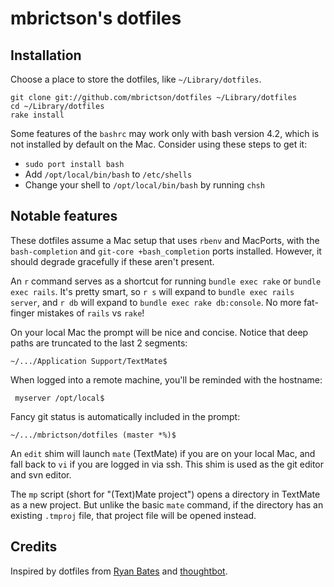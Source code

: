 # mbrictson's dotfiles

## Installation

Choose a place to store the dotfiles, like `~/Library/dotfiles`.

```
git clone git://github.com/mbrictson/dotfiles ~/Library/dotfiles
cd ~/Library/dotfiles
rake install
```

Some features of the `bashrc` may work only with bash version 4.2, which is not installed by default on the Mac. Consider using these steps to get it:

* `sudo port install bash`
* Add `/opt/local/bin/bash` to `/etc/shells`
* Change your shell to `/opt/local/bin/bash` by running `chsh`

## Notable features

These dotfiles assume a Mac setup that uses `rbenv` and MacPorts, with the `bash-completion` and `git-core +bash_completion` ports installed. However, it should degrade gracefully if these aren't present.

An `r` command serves as a shortcut for running `bundle exec rake` or `bundle exec rails`. It's pretty smart, so `r s` will expand to `bundle exec rails server`, and `r db` will expand to `bundle exec rake db:console`. No more fat-finger mistakes of `rails` vs `rake`!

On your local Mac the prompt will be nice and concise. Notice that deep paths are truncated to the last 2 segments:

    ~/.../Application Support/TextMate$

When logged into a remote machine, you'll be reminded with the hostname:

     myserver /opt/local$

Fancy git status is automatically included in the prompt:

    ~/.../mbrictson/dotfiles (master *%)$ 

An `edit` shim will launch `mate` (TextMate) if you are on your local Mac, and fall back to `vi` if you are logged in via ssh. This shim is used as the git editor and svn editor.

The `mp` script (short for "(Text)Mate project") opens a directory in TextMate as a new project. But unlike the basic `mate` command, if the directory has an existing `.tmproj` file, that project file will be opened instead.

## Credits

Inspired by dotfiles from [Ryan Bates](https://github.com/ryanb/dotfiles) and [thoughtbot](http://github.com/thoughtbot/dotfiles).
